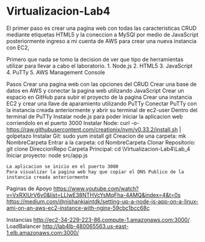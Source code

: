 # Virtualizacion-Lab4
El primer paso es crear una pagina web con todas las caracteristicas CRUD mediante etiquetas HTML5 
y la coneccion a MySQl por medio de JavaScript
posteriormente ingreso a mi cuenta de AWS para crear una nueva instancia con EC2, 


Primero que nada se tomo la decision de ver que tipo de herramientas utilizar para llevar a cabo el laboratorio.
    1. Node.js
    2. HTML5
    3. JavaScript
    4. PuTTy
    5. AWS Management Console

Pasos
    Crear una pagina web con las opciones del CRUD
    Crear una base de datos en AWS y conectar la pagina web utilizando JavaScript
    Crear un espacio en GitHub para subir el proyecto de la pagina
    Crear una instancia EC2 y crear una llave de aparamiento utilizando PuTTy
    Conectar PuTTy con la instancia creada anteriormente y abrir su terminal de ec2-user
    Dentro del terminal de PuTTy
        Instalar node.js para poder iniciar la aplicacion web corriendolo en el puerto 3000
        Instalar Node:  curl -o- https://raw.githubusercontent.com/creationix/nvm/v0.33.2/install.sh | golpetazo
        Instalar Git:   sudo yum install git
        Creacion de una carpeta:  mk NombreCarpeta
        Entrar a la carpeta: cd NombreCarpeta
        Clonar Repositorio: git clone DireccionRepo
        Carpeta Principal: cd \Virtualizacion-Lab4\Lab_4
        Iniciar proyecto: node src/app.js
        
    La aplicacion se inicio en el puerto 3000
    Para visualizar la pagina web hay que copiar el DNS Publico de la instancia creada anteriormente
    
Paginas de Apoyo
      https://www.youtube.com/watch?v=VxRXlUrV6y0&list=LLIwE38NTHVcYsMqFha-4AMQ&index=4&t=0s    
      https://medium.com/@nishankjaintdk/setting-up-a-node-js-app-on-a-linux-ami-on-an-aws-ec2-instance-with-nginx-59cbc1bcc68c


Instancias 
    http://ec2-34-229-223-86.compute-1.amazonaws.com:3000/
LoadBalancer
    http://lab4lb-480065563.us-east-1.elb.amazonaws.com:3000/
